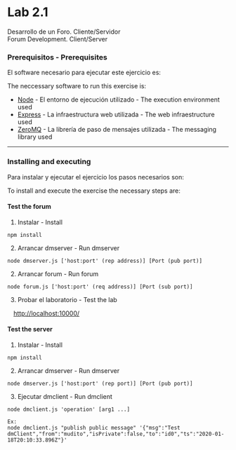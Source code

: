 # Lab 2.1

Desarrollo de un Foro. Cliente/Servidor <br> Forum Development. Client/Server

### Prerequisitos - Prerequisites

El software necesario para ejecutar este ejercicio es:

The neccessary software to run this exercise is:

- [Node](https://nodejs.org) - El entorno de ejecución utilizado - The execution environment used
- [Express](https://expressjs.com) - La infraestructura web utilizada - The web infraestructure used
- [ZeroMQ](https://zeromq.org/) - La librería de paso de mensajes utilizada - The messaging library used

---

### Installing and executing

Para instalar y ejecutar el ejercicio los pasos necesarios son:

To install and execute the exercise the necessary steps are:

#### Test the forum

1. Instalar - Install

```
npm install
```

2. Arrancar dmserver - Run dmserver

```
node dmserver.js ['host:port' (rep address)] [Port (pub port)]
```

2. Arrancar forum - Run forum

```
node forum.js ['host:port' (req address)] [Port (sub port)]
```

3. Probar el laboratorio - Test the lab

&emsp;[http://localhost:10000/](http://localhost:10000/)

#### Test the server

1. Instalar - Install

```
npm install
```

2. Arrancar dmserver - Run dmserver

```
node dmserver.js ['host:port' (rep port)] [Port (pub port)]
```

3. Ejecutar dmclient - Run dmclient

```
node dmclient.js 'operation' [arg1 ...]

Ex:
node dmclient.js "publish public message" '{"msg":"Test dmClient","from":"mudito","isPrivate":false,"to":"id0","ts":"2020-01-18T20:10:33.896Z"}'
```
